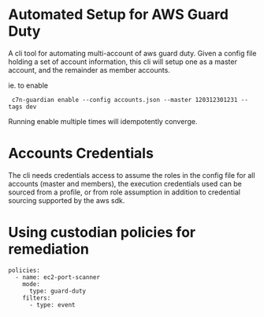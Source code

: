 
# Automated Setup for AWS Guard Duty

A cli tool for automating multi-account of aws guard duty. Given a
config file holding a set of account information, this cli will setup
one as a master account, and the remainder as member accounts.

ie. to enable 
```
 c7n-guardian enable --config accounts.json --master 120312301231 --tags dev
```

Running enable multiple times will idempotently converge.


# Accounts Credentials

The cli needs credentials access to assume the roles in the config
file for all accounts (master and members), the execution credentials
used can be sourced from a profile, or from role assumption in
addition to credential sourcing supported by the aws sdk.


# Using custodian policies for remediation

```
policies:
  - name: ec2-port-scanner
    mode:
      type: guard-duty
    filters:
      - type: event
```      